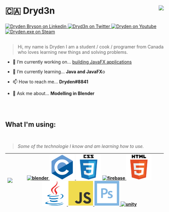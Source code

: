 <div>
  <h1 align="left">🇨🇦 Dryd3n  <a href="https://open.spotify.com/user/drydenbryson"> <img align="right" src="https://spotify-recently-played-readme.vercel.app/api?user=drydenbryson&count=1"></img></a>
</h1> 
</div>
 
###

<div align="left">
  <a href="https://www.linkedin.com/in/dryden-b-33032316a/" target="_blank">
    <img src="https://raw.githubusercontent.com/maurodesouza/profile-readme-generator/master/src/assets/icons/social/linkedin/default.svg" width="26" height="20" alt="Dryden Bryson on Linkedin"  />
  </a>
  <a href="https://twitter.com/Dryd3nB" target="_blank">
    <img src="https://raw.githubusercontent.com/maurodesouza/profile-readme-generator/master/src/assets/icons/social/twitter/default.svg" width="26" height="20" alt="Dryd3n on Twitter"  />
  </a>
  <a href="https://www.youtube.com/channel/UCs9hopZ06td1SaypLeuZ1LA" target="_blank">
    <img src="https://raw.githubusercontent.com/maurodesouza/profile-readme-generator/master/src/assets/icons/social/youtube/default.svg" width="26" height="20" alt="Dryden on Youtube"  />
  </a>
  <a href="https://steamcommunity.com/id/dryd3nb/" target="_blank">
    <img src="https://upload.wikimedia.org/wikipedia/commons/thumb/8/83/Steam_icon_logo.svg/512px-Steam_icon_logo.svg.png?20220611141426" width="26" height="20" alt="Dryden.exe on Steam"  />
  </a>
</div>

</br>

> Hi, my name is Dryden I am a student / cook / programer from Canada who loves learning new things and solving problems.

- 🔭 I’m currently working on... [building JavaFX applications](https://github.com/Dryd33n/MyEddBeeSee-AdminPanel)

- 🌱 I’m currently learning... **Java and JavaFX**o

- 📫 How to reach me... **Dryden#8841**

- 💬 Ask me about... **Modelling in Blender**

</br>
</br>

<h2>What I'm using:</h2>

</br>

> *Some of the technologie I know and am learning how to use.*

| <a align="left"> <img src="https://github-readme-stats.vercel.app/api/top-langs/?username=Dryd33n&layout=compact" ></img></a> | <a href="https://www.blender.org/" target="_blank" rel="noreferrer"> <img src="https://download.blender.org/branding/community/blender_community_badge_white.svg" alt="blender" width="80" height="80"/> </a> <a href="https://www.cprogramming.com/" target="_blank" rel="noreferrer"> <img src="https://raw.githubusercontent.com/devicons/devicon/master/icons/c/c-original.svg" alt="c" width="80" height="80"/> </a> <a href="https://www.w3schools.com/css/" target="_blank" rel="noreferrer"> <img src="https://raw.githubusercontent.com/devicons/devicon/master/icons/css3/css3-original-wordmark.svg" alt="css3" width="80" height="80"/></a> <a href="https://firebase.google.com/" target="_blank" rel="noreferrer"> <img src="https://www.vectorlogo.zone/logos/firebase/firebase-icon.svg" alt="firebase" width="80" height="80"/> </a><a href="https://www.w3.org/html/" target="_blank" rel="noreferrer"> <img src="https://raw.githubusercontent.com/devicons/devicon/master/icons/html5/html5-original-wordmark.svg" alt="html5" width="80" height="80"/> </a><a href="https://www.java.com" target="_blank" rel="noreferrer"> <img src="https://raw.githubusercontent.com/devicons/devicon/master/icons/java/java-original.svg" alt="java" width="80" height="80"/> </a> <a href="https://developer.mozilla.org/en-US/docs/Web/JavaScript" target="_blank" rel="noreferrer"> <img src="https://raw.githubusercontent.com/devicons/devicon/master/icons/javascript/javascript-original.svg" alt="javascript" width="80" height="80"/> </a><a href="https://www.photoshop.com/en" target="_blank" rel="noreferrer"> <img src="https://raw.githubusercontent.com/devicons/devicon/master/icons/photoshop/photoshop-line.svg" alt="photoshop" width="80" height="80"/> </a><a href="https://unity.com/" target="_blank" rel="noreferrer"> <img src="https://www.vectorlogo.zone/logos/unity3d/unity3d-icon.svg" alt="unity" width="80" height="80"/></a>|
| ------------- | ------------- |
